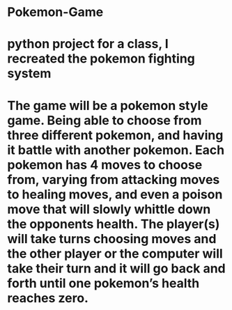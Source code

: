# Pokemon-Game
# python project for a class, I recreated the pokemon fighting system
# The game will be a pokemon style game. Being able to choose from three different pokemon, and having it battle with another pokemon. Each pokemon has 4 moves to choose from, varying from attacking moves to healing moves, and even a poison move that will slowly whittle down the opponents health. The player(s) will take turns choosing moves and the other player or the computer will take their turn and it will go back and forth until one pokemon’s health reaches zero.
